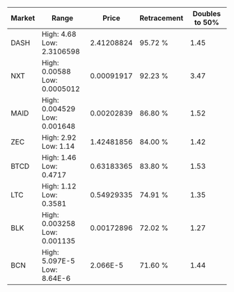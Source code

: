 | Market | Range | Price| Retracement | Doubles to 50% |
| --- | --- | --- | --- | --- |
| DASH | High: 4.68<br />Low: 2.3106598 | 2.41208824 | 95.72 % | 1.45 |
| NXT | High: 0.00588<br />Low: 0.0005012 | 0.00091917 | 92.23 % | 3.47 |
| MAID | High: 0.004529<br />Low: 0.001648 | 0.00202839 | 86.80 % | 1.52 |
| ZEC | High: 2.92<br />Low: 1.14 | 1.42481856 | 84.00 % | 1.42 |
| BTCD | High: 1.46<br />Low: 0.4717 | 0.63183365 | 83.80 % | 1.53 |
| LTC | High: 1.12<br />Low: 0.3581 | 0.54929335 | 74.91 % | 1.35 |
| BLK | High: 0.003258<br />Low: 0.001135 | 0.00172896 | 72.02 % | 1.27 |
| BCN | High: 5.097E-5<br />Low: 8.64E-6 | 2.066E-5 | 71.60 % | 1.44 |
